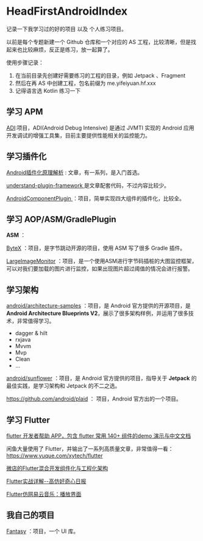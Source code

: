 # HeadFirstAndroidIndex


记录一下我学习过的好的项目 以及 个人练习项目。

以前是每个专题新建一个 Github 仓库和一个对应的 AS 工程，比较清晰，但是找起来也比较麻烦，反正是练习，放一起算了。


使用步骤记录：

1. 在当前目录先创建好需要练习的工程的目录，例如 Jetpack 、Fragment 
2. 然后在再 AS 中创建工程，包名前缀为 me.yifeiyuan.hf.xxx
3. 记得语言选 Kotlin 练习一下




## 学习 APM



[ADI](https://github.com/zkwlx/ADI):项目，ADI(Android Debug Intensive) 是通过 JVMTI 实现的 Android 应用开发调试的增强工具集，目前主要提供性能相关的监控能力。



## 学习插件化



[Android插件化原理解析](http://weishu.me/2016/01/28/understand-plugin-framework-overview/) : 文章，有一系列，是入门首选。

[understand-plugin-framework ](https://github.com/tiann/understand-plugin-framework) 是文章配套代码，不过内容比较少。



[AndroidComponentPlugin ](https://github.com/androidmalin/AndroidComponentPlugin) ：项目，简单实现四大组件的插件化，比较全。



## 学习 AOP/ASM/GradlePlugin



**ASM** ：

[ByteX](https://github.com/bytedance/ByteX) ：项目，是字节跳动开源的项目，使用 ASM 写了很多 Gradle 插件。



[LargeImageMonitor](https://github.com/121880399/LargeImageMonitor) ：项目，是一个使用ASM进行字节码插桩的大图监控框架，可以对我们要加载的图片进行监控，如果出现图片超过阈值的情况会进行报警。

## 学习架构



[android/architecture-samples](https://github.com/android/architecture-samples) ：项目，是 Android 官方提供的开源项目，是 **Android Architecture Blueprints V2**，展示了很多架构样例，并运用了很多技术，非常值得学习。

- dagger & hilt
- rxjava
- Mvvm
- Mvp
- Clean
- ...



[android/sunflower](https://github.com/android/sunflower) ：项目，是 Android 官方提供的项目，指导关于 **Jetpack** 的最佳实践，是学习架构和 Jetpack 的不二之选。



https://github.com/android/plaid ： 项目，Android 官方出的一个项目。





## 学习 Flutter

[flutter 开发者帮助 APP，包含 flutter 常用 140+ 组件的demo 演示与中文文档](https://github.com/alibaba/flutter-go)

闲鱼大量使用了 Flutter，并输出了一系列高质量文章，非常值得一看： https://www.yuque.com/xytech/flutter

[微店的Flutter混合开发组件化与工程化架构](https://juejin.im/post/5c346ad8e51d4551ea7f0fdf?utm_source=gold_browser_extension)



[Flutter实战详解--高仿好奇心日报](https://juejin.im/post/5c31f7236fb9a04a04412d0b?)

[Flutter仿网易云音乐：播放界面](https://juejin.im/post/5c344d1ee51d4557db5a0140?)



## 我自己的项目



[Fantasy](https://github.com/AlanCheen/Fantasy) ：项目，一个 UI 库。


